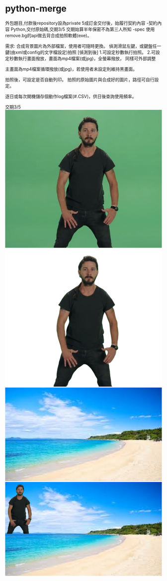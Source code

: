 # python-merge
外包題目,付款後repository設為private
5成訂金交付後，始履行契約內容
-契約內容
Python,交付原始碼,交期3/5
交期始算半年保密不為第三人所知
-spec
使用remove.bg的api做去背合成拍照軟體(exe)。

需求:
合成背景圖片為外部檔案，使用者可隨時更換。
偵測滑鼠左鍵，或鍵盤任一鍵(由xml或config的文字檔設定)拍照
[偵測到後]
1.可設定秒數執行拍照。
2.可設定秒數執行畫面撥放，畫面為mp4檔案(或jpg)，全螢幕撥放，
同樣可外部調整

主畫面為mp4檔案循環撥放(或jpg)，若使用者未設定則維持黑畫面。

拍照後，可設定是否自動列印。
拍照的原始圖片與合成好的圖片，路徑可自行設定。

逐日或每次開機儲存個動作log檔案(#.CSV)，供日後查詢使用頻率。


交期3/5
![image](https://github.com/EdiqC/python-merge/blob/master/img/origin/file.jpg)
![image](https://github.com/EdiqC/python-merge/blob/master/1.merge/img.png)
![image](https://github.com/EdiqC/python-merge/blob/master/1.merge/back_img.jpg)
![image](https://github.com/EdiqC/python-merge/blob/master/1.merge/result.png)
